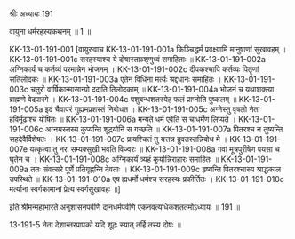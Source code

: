श्रीः
अध्यायः 191

वायुना धर्मरहस्यकथनम् ॥ 1 ॥

KK-13-01-191-001	[वायुरुवाच 
KK-13-01-191-001a	किञ्चिद्धर्मं प्रवक्ष्यामि मानुषाणां सुखावहम् ।
KK-13-01-191-001c	सरहस्याश्च ये दोषास्ताञ्शृणुध्वं समाहिताः ॥
KK-13-01-191-002a	अग्निकार्यं च कर्तव्यं परमान्नेन भोजनम् ।
KK-13-01-191-002c	दीपकश्चापि कर्तव्यः पितॄणां सतिलोदकः ॥
KK-13-01-191-003a	एतेन विधिना मर्त्यः श्रद्दधानः समाहितः ।
KK-13-01-191-003c	चतुरो वार्षिकान्मासान्यो ददाति तिलोदकाम् ॥
KK-13-01-191-004a	भोजनं च यथाशक्त्या ब्राह्मणे वेदपारगे ।
KK-13-01-191-004c	पशुबन्धशतस्येह फलं प्राप्नोति पुष्कलम् ॥
KK-13-01-191-005a	इदं चैवापरं गुह्यमप्रशस्तं निबोधत ।
KK-13-01-191-005c	अग्नेस्तु वृषलो नेता हविर्मूढाश्च योषितः ॥
KK-13-01-191-006a	मन्यते धर्म एवेति स चाधर्मेण लिप्यते ।
KK-13-01-191-006c	अग्नयस्तस्य कुप्यन्ति शूद्रयोनिं स गच्छति ॥
KK-13-01-191-007a	पितरश्च न तुष्यन्ति सहदेवैर्विशेषतः ।
KK-13-01-191-007c	प्रायश्चित्तं तु यत्तत्र ब्रुवतस्तन्निबोध मे ।
KK-13-01-191-007e	यत्कृत्वा तु नरः सम्यक्सुखी भवति विज्वरः ॥
KK-13-01-191-008a	गवां मूत्रपुरीषेण पयसा च घृतेन च ।
KK-13-01-191-008c	अग्निकार्यं त्र्यहं कुर्यान्निराहारः समाहितः ॥
KK-13-01-191-009a	ततः संवत्सरे पूर्णे प्रतिगृह्णन्ति देवताः ।
KK-13-01-191-009c	हृष्यन्ति पितरश्चास्य श्राद्धकाल उपस्थिते ॥
KK-13-01-191-010a	एष ह्यधर्मो धर्मश्च सरहस्यः प्रकीर्तितः ।
KK-13-01-191-010c	मर्त्यानां स्वर्गकामानां प्रेत्य स्वर्गसुखावहः ॥] 

इति श्रीमन्महाभारते अनुशासनपर्वणि दानधर्मपर्वणि एकनवत्यधिकशततमोऽध्यायः ॥ 191 ॥

13-191-5 नेता देशान्तरप्रापको यदि शूद्रः स्यात् तर्हि तस्य दोषः ॥
